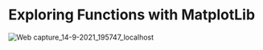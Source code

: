 # Exploring Functions with MatplotLib
![Web capture_14-9-2021_195747_localhost](https://user-images.githubusercontent.com/85976942/133301304-772652c2-b574-4af9-9e2a-538113c51eff.jpeg)
